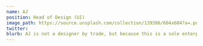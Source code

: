 ```yaml
---
name: AJ
position: Head of Design (UI)
image_path: https://source.unsplash.com/collection/139386/604x604?a=.png
twitter:
blurb: AJ is not a designer by trade, but because this is a sole enterprise...well, needs must.
---
```

